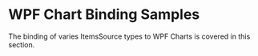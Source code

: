 # WPF Chart Binding Samples

The binding of varies ItemsSource types to WPF Charts is covered in this section.